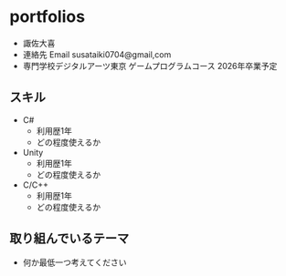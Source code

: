 ﻿# portfolios
- 諏佐大喜
- 連絡先 Email susataiki0704@gmail,com
- 専門学校デジタルアーツ東京 ゲームプログラムコース 2026年卒業予定
## スキル
- C#
  - 利用歴1年
  - どの程度使えるか
- Unity
  - 利用歴1年
  - どの程度使えるか
- C/C++
  - 利用歴1年
  - どの程度使えるか

## 取り組んでいるテーマ
- 何か最低一つ考えてください



